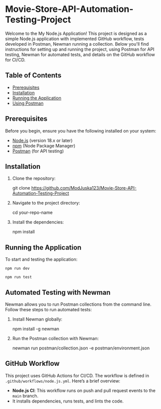 # Movie-Store-API-Automation-Testing-Project

Welcome to the My Node.js Application! This project is designed as a simple Node.js application with implemented GitHub workflow, tests developed in Postman, Newman running a collection. Below you'll find instructions for setting up and running the project, using Postman for API testing, Newman for automated tests, and details on the GitHub workflow for CI/CD.

## Table of Contents

- [Prerequisites](#prerequisites)
- [Installation](#installation)
- [Running the Application](#running-the-application)
- [Using Postman](#using-postman)

## Prerequisites

Before you begin, ensure you have the following installed on your system:

- [Node.js](https://nodejs.org/) (version 18.x or later)
- [npm](https://www.npmjs.com/get-npm) (Node Package Manager)
- [Postman](https://www.postman.com/) (for API testing)

## Installation

1. Clone the repository:
  
    git clone https://github.com/ModJuska123/Movie-Store-API-Automation-Testing-Project
    

2. Navigate to the project directory:

    
    cd your-repo-name
    

3. Install the dependencies:

    
    npm install
    

## Running the Application

To start and testing the application:

    npm run dev

    npm run test

## Automated Testing with Newman

Newman allows you to run Postman collections from the command line. Follow these steps to run automated tests:

1. Install Newman globally:

    
    npm install -g newman
    

2. Run the Postman collection with Newman:

    
    newman run postman/collection.json -e postman/environment.json
    

## GitHub Workflow

This project uses GitHub Actions for CI/CD. The workflow is defined in `.github/workflows/node.js.yml`. Here’s a brief overview:

- **Node.js CI**: This workflow runs on push and pull request events to the `main` branch.
- It installs dependencies, runs tests, and lints the code.

